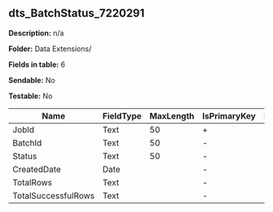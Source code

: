 ## dts_BatchStatus_7220291

**Description:** n/a

**Folder:** Data Extensions/

**Fields in table:** 6

**Sendable:** No

**Testable:** No

| Name | FieldType | MaxLength | IsPrimaryKey | IsNullable | DefaultValue |
| --- | --- | --- | --- | --- | --- |
| JobId | Text | 50 | + | - |  |
| BatchId | Text | 50 | - | - |  |
| Status | Text | 50 | - | - |  |
| CreatedDate | Date |  | - | - | GETDATE() |
| TotalRows | Text |  | - | - | 0 |
| TotalSuccessfulRows | Text |  | - | - | 0 |
